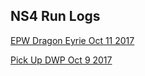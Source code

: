 <!DOCTYPE html>
<html>
<body>
<h2>NS4 Run Logs</h2>

<p><a href="(EPW)DragonEyrieOct11.html">EPW Dragon Eyrie Oct 11 2017</a></p>
<p><a href="(Random)DWPOct9.html">Pick Up DWP Oct 9 2017</a></p>
<p><img src="Beatrix.png" alt="some text></p>
</body>
</html>
